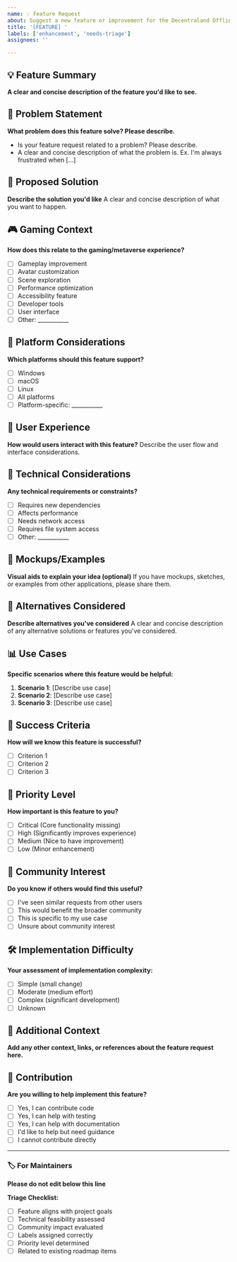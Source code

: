 ```yaml
---
name: 💡 Feature Request
about: Suggest a new feature or improvement for the Decentraland Offline Setup Assistant
title: '[FEATURE] '
labels: ['enhancement', 'needs-triage']
assignees: ''

---
```


## 💡 Feature Summary
**A clear and concise description of the feature you'd like to see.**

## 🎯 Problem Statement
**What problem does this feature solve? Please describe.**
- Is your feature request related to a problem? Please describe.
- A clear and concise description of what the problem is. Ex. I'm always frustrated when [...]

## 🚀 Proposed Solution
**Describe the solution you'd like**
A clear and concise description of what you want to happen.

## 🎮 Gaming Context
**How does this relate to the gaming/metaverse experience?**
- [ ] Gameplay improvement
- [ ] Avatar customization
- [ ] Scene exploration
- [ ] Performance optimization
- [ ] Accessibility feature
- [ ] Developer tools
- [ ] User interface
- [ ] Other: ___________

## 📱 Platform Considerations
**Which platforms should this feature support?**
- [ ] Windows
- [ ] macOS
- [ ] Linux
- [ ] All platforms
- [ ] Platform-specific: ___________

## 🎨 User Experience
**How would users interact with this feature?**
Describe the user flow and interface considerations.

## 🔧 Technical Considerations
**Any technical requirements or constraints?**
- [ ] Requires new dependencies
- [ ] Affects performance
- [ ] Needs network access
- [ ] Requires file system access
- [ ] Other: ___________

## 📸 Mockups/Examples
**Visual aids to explain your idea (optional)**
If you have mockups, sketches, or examples from other applications, please share them.

## 🔄 Alternatives Considered
**Describe alternatives you've considered**
A clear and concise description of any alternative solutions or features you've considered.

## 📊 Use Cases
**Specific scenarios where this feature would be helpful:**
1. **Scenario 1**: [Describe use case]
2. **Scenario 2**: [Describe use case]
3. **Scenario 3**: [Describe use case]

## 🎯 Success Criteria
**How will we know this feature is successful?**
- [ ] Criterion 1
- [ ] Criterion 2
- [ ] Criterion 3

## 🚨 Priority Level
**How important is this feature to you?**
- [ ] Critical (Core functionality missing)
- [ ] High (Significantly improves experience)
- [ ] Medium (Nice to have improvement)
- [ ] Low (Minor enhancement)

## 👥 Community Interest
**Do you know if others would find this useful?**
- [ ] I've seen similar requests from other users
- [ ] This would benefit the broader community
- [ ] This is specific to my use case
- [ ] Unsure about community interest

## 🛠️ Implementation Difficulty
**Your assessment of implementation complexity:**
- [ ] Simple (small change)
- [ ] Moderate (medium effort)
- [ ] Complex (significant development)
- [ ] Unknown

## 📝 Additional Context
**Add any other context, links, or references about the feature request here.**

## 🤝 Contribution
**Are you willing to help implement this feature?**
- [ ] Yes, I can contribute code
- [ ] Yes, I can help with testing
- [ ] Yes, I can help with documentation
- [ ] I'd like to help but need guidance
- [ ] I cannot contribute directly

---

### 🏷️ For Maintainers
**Please do not edit below this line**

**Triage Checklist:**
- [ ] Feature aligns with project goals
- [ ] Technical feasibility assessed
- [ ] Community impact evaluated
- [ ] Labels assigned correctly
- [ ] Priority level determined
- [ ] Related to existing roadmap items 